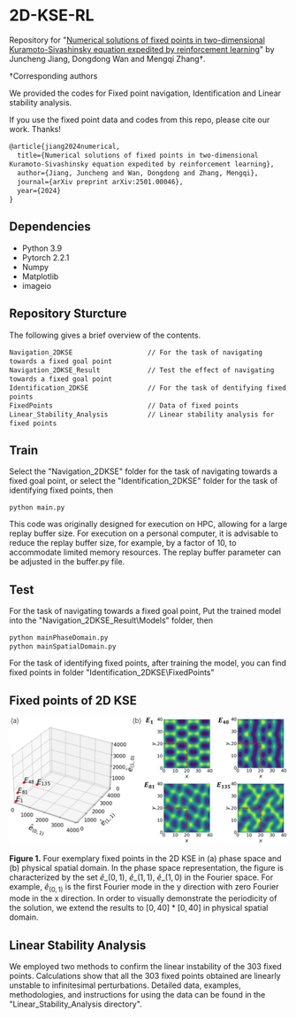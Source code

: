 # 2D-KSE-RL

Repository for "[Numerical solutions of fixed points in two-dimensional Kuramoto-Sivashinsky equation expedited by reinforcement learning](https://arxiv.org/abs/2501.00046)" by Juncheng Jiang, Dongdong Wan and Mengqi Zhang†. 

†Corresponding authors

We provided the codes for Fixed point navigation, Identification and Linear stability analysis.

If you use the fixed point data and codes from this repo, please cite our work. Thanks!
```
@article{jiang2024numerical,
  title={Numerical solutions of fixed points in two-dimensional Kuramoto-Sivashinsky equation expedited by reinforcement learning},
  author={Jiang, Juncheng and Wan, Dongdong and Zhang, Mengqi},
  journal={arXiv preprint arXiv:2501.00046},
  year={2024}
}
```

## Dependencies
+ Python  3.9
+ Pytorch  2.2.1
+ Numpy
+ Matplotlib
+ imageio

## Repository Sturcture

The following gives a brief overview of the contents.

```
Navigation_2DKSE                   // For the task of navigating towards a fixed goal point
Navigation_2DKSE_Result            // Test the effect of navigating towards a fixed goal point
Identification_2DKSE               // For the task of dentifying fixed points
FixedPoints                        // Data of fixed points
Linear_Stability_Analysis          // Linear stability analysis for fixed points
```

## Train
Select the "Navigation_2DKSE" folder for the task of navigating towards a fixed goal point, or select the "Identification_2DKSE" folder for the task of identifying fixed points, then

```
python main.py
```
This code was originally designed for execution on HPC, allowing for a large replay buffer size. For execution on a personal computer, it is advisable to reduce the replay buffer size, for example, by a factor of 10, to accommodate limited memory resources. The replay buffer parameter can be adjusted in the buffer.py file.

## Test
For the task of navigating towards a fixed goal point, Put the trained model into the "Navigation_2DKSE_Result\Models" folder, then

```
python mainPhaseDomain.py
python mainSpatialDomain.py
```

For the task of identifying fixed points, after training the model, you can find fixed points in folder "Identification_2DKSE\FixedPoints"

## Fixed points of 2D KSE

<img src="ImageForPresent\FixedPoints.png" width="1000">

**Figure 1.** Four exemplary fixed points in the 2D KSE in (a) phase space and (b) physical spatial domain. In the phase space representation, the figure is characterized by the set $\widehat{e}\_{(0,1)}$,  $\widehat{e}\_{(1,1)}$,  $\widehat{e}\_{(1,0)}$ in the Fourier space. For example, $\widehat{e}_{(0,1)}$ is the first Fourier mode in the y direction with zero Fourier mode in the x direction. In order to visually demonstrate the periodicity of the solution, we extend the results to $[0, 40] * [0, 40]$ in physical spatial domain.

## Linear Stability Analysis
We employed two methods to confirm the linear instability of the 303 fixed points. Calculations show that all the 303 fixed points obtained are linearly unstable to infinitesimal perturbations. Detailed data, examples, methodologies, and instructions for using the data can be found in the "Linear_Stability_Analysis directory".

